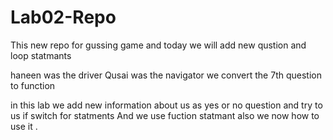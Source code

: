 # Lab02-Repo
This new repo for gussing game and today we will add new qustion and loop statmants  

haneen was the driver 
Qusai was the navigator 
we convert the 7th question to function 

in this lab we add new information about us as yes or no question
and try to us if switch for statments
And we use fuction statmant also we now how to use it .


